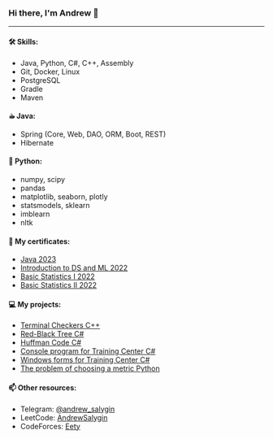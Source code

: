 ### Hi there, I'm Andrew 👋
---
#### 🛠 Skills:
- Java, Python, C#, C++, Assembly
- Git, Docker, Linux
- PostgreSQL
- Gradle
- Maven

#### ☕︎ Java:
- Spring (Core, Web, DAO, ORM, Boot, REST)
- Hibernate

#### 🐍 Python:
- numpy, scipy
- pandas
- matplotlib, seaborn, plotly
- statsmodels, sklearn
- imblearn
- nltk

#### 📜 My certificates:
- [Java 2023](https://www.udemy.com/certificate/UC-637732ed-8dfe-4ba9-a6f2-2f1685d7a682/)
- [Introduction to DS and ML 2022](https://stepik.org/cert/1596482)
- [Basic Statistics I 2022](https://stepik.org/cert/1569856)
- [Basic Statistics II 2022](https://stepik.org/cert/1584809)

#### 💻 My projects:
- [Terminal Checkers С++](https://github.com/AndrewSalygin/checkers)
- [Red-Black Tree C#](https://github.com/AndrewSalygin/RBTree_cs)
- [Huffman Code C#](https://github.com/AndrewSalygin/HuffmanCode)
- [Console program for Training Center C#](https://github.com/AndrewSalygin/FitnessCenterConsole3Levels)
- [Windows forms for Training Center C#](https://github.com/AndrewSalygin/forms_for_training_center)
- [The problem of choosing a metric Python](https://github.com/AndrewSalygin/metrics)

#### 📫 Other resources:
- Telegram: [@andrew_salygin](https://t.me/andrew_salygin)
- LeetCode: [AndrewSalygin](https://leetcode.com/AndrewSalygin/)
- CodeForces: [Eety](https://codeforces.com/profile/Eety)
<!--
**AndrewSalygin/AndrewSalygin** is a ✨ _special_ ✨ repository because its `README.md` (this file) appears on your GitHub profile.

Here are some ideas to get you started:

- 🔭 I’m currently working on ...
 ...
- 👯 I’m looking to collaborate on ...
- 🤔 I’m looking for help with ...
- 💬 Ask me about ...
- 📫 How to reach me: ...
- 😄 Pronouns: ...
- ⚡ Fun fact: ...
-->
